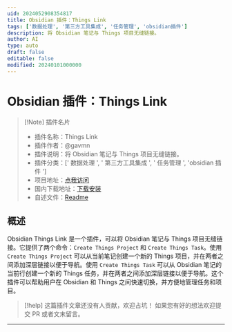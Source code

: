 ```yaml
---
uid: 2024052908354817
title: Obsidian 插件：Things Link
tags: ['数据处理', '第三方工具集成', '任务管理', 'obsidian插件']
description: 将 Obsidian 笔记与 Things 项目无缝链接。
author: AI
type: auto
draft: false
editable: false
modified: 20240101000000
---
```


# Obsidian 插件：Things Link

> [!Note] 插件名片
> - 插件名称：Things Link
> - 插件作者：@gavmn
> - 插件说明：将 Obsidian 笔记与 Things 项目无缝链接。
> - 插件分类：[' 数据处理 ', ' 第三方工具集成 ', ' 任务管理 ', 'obsidian 插件 ']
> - 项目地址：[点我访问](https://github.com/gavinmn/obsidian-things-link)
> - 国内下载地址：[下载安装](https://pkmer.cn/products/plugin/pluginMarket/?obsidian-things-link)
> - 自述文件：[Readme](https://ghproxy.net/https://raw.githubusercontent.com/gavinmn/obsidian-things-link/master/README.md)

## 概述

Obsidian Things Link 是一个插件，可以将 Obsidian 笔记与 Things 项目无缝链接。它提供了两个命令：`Create Things Project` 和 `Create Things Task`。使用 `Create Things Project` 可以从当前笔记创建一个新的 Things 项目，并在两者之间添加深层链接以便于导航。使用 `Create Things Task` 可以从 Obsidian 笔记的当前行创建一个新的 Things 任务，并在两者之间添加深层链接以便于导航。这个插件可以帮助用户在 Obsidian 和 Things 之间快速切换，并方便地管理任务和项目。

> [!help]
> 这篇插件文章还没有人贡献，欢迎占坑！
> 如果您有好的想法欢迎提交 PR 或者文末留言。

---




